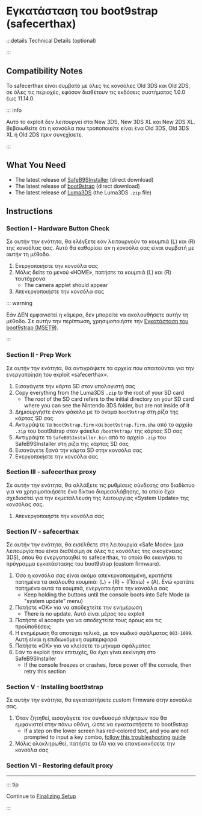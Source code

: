 # Εγκατάσταση του boot9strap (safecerthax)

:::details Technical Details (optional)

:::

## Compatibility Notes

Το safecerthax είναι συμβατό με όλες τις κονσόλες Old 3DS και Old 2DS, σε όλες τις περιοχές, εφόσον διαθέτουν τις εκδόσεις συστήματος 1.0.0 έως 11.14.0.

::: info

Αυτό το exploit δεν λειτουργεί στα New 3DS, New 3DS XL και New 2DS XL. Βεβαιωθείτε ότι η κονσόλα που τροποποιείτε είναι ένα Old 3DS, Old 3DS XL ή Old 2DS πριν συνεχίσετε.

:::

## What You Need

- The latest release of [SafeB9SInstaller](https://github.com/d0k3/SafeB9SInstaller/releases/download/v0.0.7/SafeB9SInstaller-20170605-122940.zip) (direct download)
- The latest release of [boot9strap](https://github.com/SciresM/boot9strap/releases/download/1.4/boot9strap-1.4.zip) (direct download)
- The latest release of [Luma3DS](https://github.com/LumaTeam/Luma3DS/releases/latest) (the Luma3DS `.zip` file)

## Instructions

### Section I - Hardware Button Check

Σε αυτήν την ενότητα, θα ελέγξετε εάν λειτουργούν τα κουμπιά (L) και (R) της κονσόλας σας. Αυτό θα καθορίσει αν η κονσόλα σας είναι συμβατή με αυτήν τη μέθοδο.

1. Ενεργοποιήστε την κονσόλα σας
2. Μόλις δείτε το μενού «HOME», πατήστε τα κουμπιά (L) και (R) ταυτόχρονα
   - The camera applet should appear
3. Απενεργοποιήστε την κονσόλα σας

::: warning

Εάν ΔΕΝ εμφανιστεί η κάμερα, δεν μπορείτε να ακολουθήσετε αυτήν τη μέθοδο. Σε αυτήν την περίπτωση, χρησιμοποιήστε την [Εγκατάσταση του boot9strap (MSET9)](installing-boot9strap-\(mset9\)).

:::

### Section II - Prep Work

Σε αυτήν την ενότητα, θα αντιγράψετε τα αρχεία που απαιτούνται για την ενεργοποίηση του exploit «safecerthax».

1. Εισαγάγετε την κάρτα SD στον υπολογιστή σας
2. Copy everything from the Luma3DS `.zip` to the root of your SD card
   - The root of the SD card refers to the initial directory on your SD card where you can see the Nintendo 3DS folder, but are not inside of it
3. Δημιουργήστε έναν φάκελο με το όνομα `boot9strap` στη ρίζα της κάρτας SD σας
4. Αντιγράψτε τα `boot9strap.firm` και `boot9strap.firm.sha` από το αρχείο `.zip` του boot9strap στον φάκελο `/boot9strap/` της κάρτας SD σας
5. Αντιγράψτε το `SafeB9SInstaller.bin` από το αρχείο `.zip` του SafeB9SInstaller στη ρίζα της κάρτας SD σας
6. Εισαγάγετε ξανά την κάρτα SD στην κονσόλα σας
7. Ενεργοποιήστε την κονσόλα σας

### Section III - safecerthax proxy

Σε αυτήν την ενότητα, θα αλλάξετε τις ρυθμίσεις σύνδεσης στο διαδίκτυο για να χρησιμοποιήσετε ένα δίκτυο διαμεσολάβησης, το οποίο έχει σχεδιαστεί για την εκμετάλλευση της λειτουργίας «System Update» της κονσόλας σας.

<!--@include: ./_include/addproxy.md -->

1. Απενεργοποιήστε την κονσόλα σας

### Section IV - safecerthax

Σε αυτήν την ενότητα, θα εισέλθετε στη λειτουργία «Safe Mode» (μια λειτουργία που είναι διαθέσιμη σε όλες τις κονσόλες της οικογένειας 3DS), όπου θα ενεργοποιηθεί το safecerthax, το οποίο θα εκκινήσει το πρόγραμμα εγκατάστασης του boot9strap (custom firmware).

1. Όσο η κονσόλα σας είναι ακόμα απενεργοποιημένη, κρατήστε πατημένα τα ακόλουθα κουμπιά: (L) + (R) + (Πάνω) + (A). Ενώ κρατάτε πατημένα αυτά τα κουμπιά, ενεργοποιήστε την κονσόλα σας
   - Keep holding the buttons until the console boots into Safe Mode (a "system update" menu)
2. Πατήστε «OK» για να αποδεχτείτε την ενημέρωση
   - There is no update. Αυτό είναι μέρος του exploit
3. Πατήστε «I accept» για να αποδεχτείτε τους όρους και τις προϋποθέσεις
4. Η ενημέρωση θα αποτύχει τελικά, με τον κωδικό σφάλματος `003-1099`. Αυτή είναι η επιδιωκόμενη συμπεριφορά
5. Πατήστε «OK» για να κλείσετε το μήνυμα σφάλματος
6. Εάν το exploit ήταν επιτυχές, θα έχει γίνει εκκίνηση στο SafeB9SInstaller
   - If the console freezes or crashes, force power off the console, then retry this section

### Section V - Installing boot9strap

Σε αυτήν την ενότητα, θα εγκαταστήσετε custom firmware στην κονσόλα σας.

1. Όταν ζητηθεί, εισαγάγετε τον συνδυασμό πλήκτρων που θα εμφανιστεί στην πάνω οθόνη, ώστε να εγκαταστήσετε το boot9strap
   - If a step on the lower screen has red-colored text, and you are not prompted to input a key combo, [follow this troubleshooting guide](troubleshooting#issues-with-safeb9sinstaller)
2. Μόλις ολοκληρωθεί, πατήστε το (Α) για να επανεκκινήσετε την κονσόλα σας

<!--@include: ./_include/configure-luma3ds.md -->

<!--@include: ./_include/luma3ds-installed-note.md -->

### Section VI - Restoring default proxy

<!--@include: ./_include/rmproxy.md -->

___

::: tip

Continue to [Finalizing Setup](finalizing-setup)

:::
